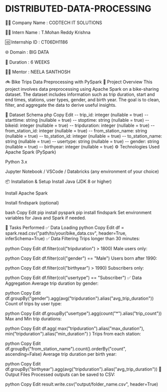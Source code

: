 # DISTRIBUTED-DATA-PROCESSING
👨‍💼 Company Name     : CODTECH IT SOLUTIONS

🧑‍🎓 Intern Name      : T.Mohan Reddy Krishna

🆔 Internship ID      : CT06DH1186

🌐 Domain             : BIG DATA

📅 Duration           : 6 WEEKS

👨‍🏫 Mentor            : NEELA SANTHOSH

🚲 Bike Trips Data Preprocessing with PySpark
📌 Project Overview
This project involves data preprocessing using Apache Spark on a bike-sharing dataset. The dataset includes information such as trip duration, start and end times, stations, user types, gender, and birth year. The goal is to clean, filter, and aggregate the data to derive useful insights.

📂 Dataset Schema
php
Copy
Edit
-- trip_id: integer (nullable = true)
-- starttime: string (nullable = true)
-- stoptime: string (nullable = true)
-- bikeid: integer (nullable = true)
-- tripduration: integer (nullable = true)
-- from_station_id: integer (nullable = true)
-- from_station_name: string (nullable = true)
-- to_station_id: integer (nullable = true)
-- to_station_name: string (nullable = true)
-- usertype: string (nullable = true)
-- gender: string (nullable = true)
-- birthyear: integer (nullable = true)
⚙️ Technologies Used
Apache Spark (PySpark)

Python 3.x

Jupyter Notebook / VSCode / Databricks (any environment of your choice)

📦 Installation & Setup
Install Java (JDK 8 or higher)

Install Apache Spark

Install findspark (optional)

bash
Copy
Edit
pip install pyspark
pip install findspark
Set environment variables for Java and Spark if needed.

📑 Tasks Performed
✅ Data Loading
python
Copy
Edit
df = spark.read.csv("path/to/your/bike_data.csv", header=True, inferSchema=True)
✅ Data Filtering
Trips longer than 30 minutes:

python
Copy
Edit
df.filter(col("tripduration") > 1800)
Male users only:

python
Copy
Edit
df.filter(col("gender") == "Male")
Users born after 1990:

python
Copy
Edit
df.filter(col("birthyear") > 1990)
Subscribers only:

python
Copy
Edit
df.filter(col("usertype") == "Subscriber")
✅ Data Aggregation
Average trip duration by gender:

python
Copy
Edit
df.groupBy("gender").agg(avg("tripduration").alias("avg_trip_duration"))
Count of trips by user type:

python
Copy
Edit
df.groupBy("usertype").agg(count("*").alias("trip_count"))
Max and Min trip durations:

python
Copy
Edit
df.agg(
    max("tripduration").alias("max_duration"),
    min("tripduration").alias("min_duration")
)
Trips from each station:

python
Copy
Edit
df.groupBy("from_station_name").count().orderBy("count", ascending=False)
Average trip duration per birth year:

python
Copy
Edit
df.groupBy("birthyear").agg(avg("tripduration").alias("avg_trip_duration"))
📁 Output Files
Processed outputs can be saved to CSV:

python
Copy
Edit
result.write.csv("output/folder_name.csv", header=True)

